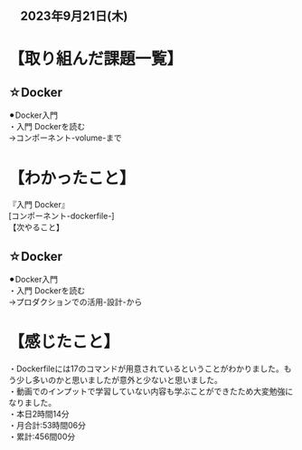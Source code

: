 ## 　2023年9月21日(木)
# 【取り組んだ課題一覧】
## ☆Docker
⚫︎Docker入門<br>
・入門 Dockerを読む<br>
→コンポーネント-volume-まで<br>
# 【わかったこと】
『入門 Docker』<br>
[コンポーネント-dockerfile-]
<br>
【次やること】
## ☆Docker
⚫︎Docker入門<br>
・入門 Dockerを読む<br>
→プロダクションでの活用-設計-から<br>
# 【感じたこと】
・Dockerfileには17のコマンドが用意されているということがわかりました。もう少し多いのかと思いましたが意外と少ないと思いました。<br>
・動画でのインプットで学習していない内容も学ぶことができたため大変勉強になりました。<br>
・本日2時間14分<br>
・月合計:53時間06分<br>
・累計:456間00分<br>

